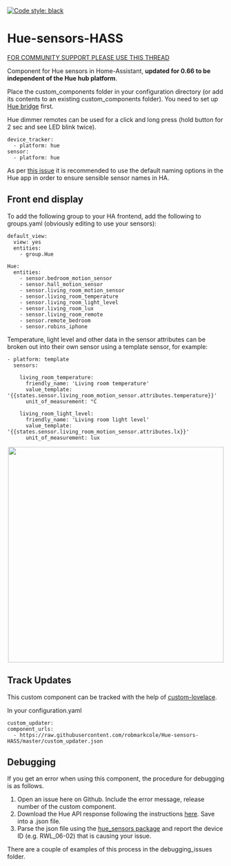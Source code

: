 [![Code style: black](https://img.shields.io/badge/code%20style-black-000000.svg)](https://github.com/ambv/black)

# Hue-sensors-HASS
[FOR COMMUNITY SUPPORT PLEASE USE THIS THREAD](https://community.home-assistant.io/t/hue-motion-sensors-remotes-custom-component)

Component for Hue sensors in Home-Assistant, **updated for 0.66 to be independent of the Hue hub platform**.

Place the custom_components folder in your configuration directory (or add its contents to an existing custom_components folder). You need to set up [Hue bridge](https://www.home-assistant.io/components/hue/) first.

Hue dimmer remotes can be used for a click and long press (hold button for 2 sec and see LED blink twice).

```
device_tracker:
  - platform: hue
sensor:
  - platform: hue
```

As per [this issue](https://github.com/robmarkcole/Hue-sensors-HASS/issues/48) it is recommended to use the default naming options in the Hue app in order to ensure sensible sensor names in HA.

## Front end display

To add the following group to your HA frontend, add the following to groups.yaml (obviously editing to use your sensors):

```
default_view:
  view: yes
  entities:
    - group.Hue

Hue:
  entities:
    - sensor.bedroom_motion_sensor
    - sensor.hall_motion_sensor
    - sensor.living_room_motion_sensor
    - sensor.living_room_temperature
    - sensor.living_room_light_level
    - sensor.living_room_lux
    - sensor.living_room_remote
    - sensor.remote_bedroom
    - sensor.robins_iphone
```

Temperature, light level and other data in the sensor attributes can be broken out into their own sensor using a template sensor, for example:

```
- platform: template
  sensors:

    living_room_temperature:
      friendly_name: 'Living room temperature'
      value_template: '{{states.sensor.living_room_motion_sensor.attributes.temperature}}'
      unit_of_measurement: °C

    living_room_light_level:
      friendly_name: 'Living room light level'
      value_template: '{{states.sensor.living_room_motion_sensor.attributes.lx}}'
      unit_of_measurement: lux
```

<p align="center">
<img src="https://github.com/robmarkcole/Hue-sensors-HASS/blob/master/hue.png" width="500">
</p>

## Track Updates
This custom component can be tracked with the help of [custom-lovelace](https://github.com/ciotlosm/custom-lovelace).

In your configuration.yaml

 ```
custom_updater:
 component_urls:
   - https://raw.githubusercontent.com/robmarkcole/Hue-sensors-HASS/master/custom_updater.json
```

## Debugging

If you get an error when using this component, the procedure for debugging is as follows.

1. Open an issue here on Github. Include the error message, release number of the custom component.
2. Download the Hue API response following the instructions [here](https://www.hackster.io/robin-cole/hijack-a-hue-remote-to-control-anything-with-home-assistant-5239a4#toc-hue-api-1). Save into a .json file.
3. Parse the json file using the [hue_sensors package](https://pypi.python.org/pypi/hue-sensors/1.2) and report the device ID (e.g. RWL_06-02) that is causing your issue.

There are a couple of examples of this process in the debugging_issues folder.
